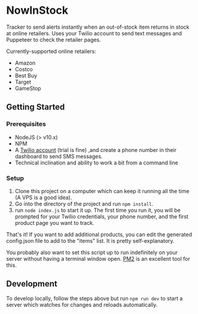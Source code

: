 # NowInStock

Tracker to send alerts instantly when an out-of-stock item returns in stock at online retailers. Uses your Twilio account to send text messages and Puppeteer to check the retailer pages.

Currently-supported online retailers:
- Amazon
- Costco
- Best Buy
- Target
- GameStop

## Getting Started

### Prerequisites

- NodeJS (> v10.x)
- NPM
- A [Twilio account](https://www.twilio.com/try-twilio) (trial is fine) ,and create a phone number in their dashboard to send SMS messages.
- Technical inclination and ability to work a bit from a command line

### Setup

1. Clone this project on a computer which can keep it running all the time (A VPS is a good idea).
2. Go into the directory of the project and run `npm install`.
3. run `node index.js` to start it up. The first time you run it, you will be prompted for your Twilio credentials, your phone number, and the first product page you want to track. 

That's it! If you want to add additional products, you can edit the generated config.json file to add to the "items" list. It is pretty self-explanatory.

You probably also want to set this script up to run indefinitely on your server without having a terminal window open. [PM2](https://www.npmjs.com/package/pm2) is an excellent tool for this.

## Development

To develop locally, follow the steps above but run `npm run dev` to start a server which watches for changes and reloads automatically.